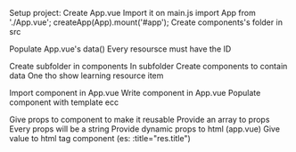 <!-- 1 -->
Setup project:
    Create App.vue 
        Import it on main.js
            import App from './App.vue';
            createApp(App).mount('#app');
    Create components's folder in src
<!-- 2 -->
Populate App.vue's data()
    Every resoursce must have the ID
<!-- 3 -->
Create subfolder in components
    In subfolder
        Create components to contain data
            One tho show learning resource item
<!-- 4 -->
Import component in App.vue
Write component <component/> in App.vue
Populate component with template ecc
<!-- 5 -->
Give props to component to make it reusable
    Provide an array to props
        Every props will be a string
Provide dynamic props to html (app.vue)
    Give value to html tag component (es: :title="res.title")
